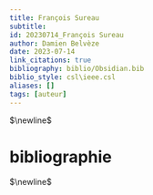 ```yaml
---
title: François Sureau
subtitle:
id: 20230714_François Sureau
author: Damien Belvèze
date: 2023-07-14
link_citations: true
bibliography: biblio/Obsidian.bib
biblio_style: csl\ieee.csl
aliases: []
tags: [auteur]
---
```




$\newline$
# bibliographie
$\newline$






